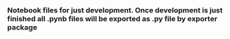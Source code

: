 ### Notebook files for just development. Once development is just finished all .pynb files will be exported as .py file by exporter package
